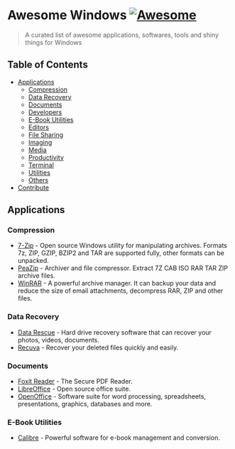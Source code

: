 # Awesome Windows [![Awesome](https://cdn.rawgit.com/sindresorhus/awesome/d7305f38d29fed78fa85652e3a63e154dd8e8829/media/badge.svg)](https://github.com/sindresorhus/awesome)

> A curated list of awesome applications, softwares, tools and shiny things for Windows

## Table of Contents

- [Applications](#applications)
  - [Compression](#compression)
  - [Data Recovery](#data-recovery)
  - [Documents](#documents)
  - [Developers](#developers)
  - [E-Book Utilities](#e-book-utilities)
  - [Editors](#editors)
  - [File Sharing](#file-sharing)
  - [Imaging](#imaging)
  - [Media](#media)
  - [Productivity](#productivity)
  - [Terminal](#terminal)
  - [Utilities](#utilities)
  - [Others](#others)
- [Contribute](#contribute)


## Applications

### Compression

- [7-Zip](http://www.7-zip.org/) - Open source Windows utility for manipulating archives. Formats 7z, ZIP, GZIP, BZIP2 and TAR are supported fully, other formats can be unpacked.
- [PeaZip](http://www.peazip.org/) - Archiver and file compressor. Extract 7Z CAB ISO RAR TAR ZIP archive files.
- [WinRAR](http://www.rarlab.com/) -  A powerful archive manager. It can backup your data and reduce the size of email attachments, decompress RAR, ZIP and other files.

### Data Recovery

- [Data Rescue](https://www.prosofteng.com/datarescuepc3/) - Hard drive recovery software that can recover your photos, videos, documents.
- [Recuva](https://www.piriform.com/recuva) - Recover your deleted files quickly and easily.

### Documents

- [Foxit Reader](https://www.foxitsoftware.com/products/pdf-reader/) - The Secure PDF Reader.
- [LibreOffice](https://www.libreoffice.org/) - Open source office suite.
- [OpenOffice](https://www.openoffice.org/) - Software suite for word processing, spreadsheets, presentations, graphics, databases and more.

### E-Book Utilities

- [Calibre](http://calibre-ebook.com/) - Powerful software for e-book management and conversion. 
